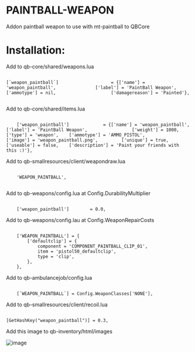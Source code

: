 # PAINTBALL-WEAPON
Addon paintball weapon to use with mt-paintball to QBCore

# Installation:
Add to qb-core/shared/weapons.lua

```

[`weapon_paintball`]					= {['name'] = 'weapon_paintball',				['label'] = 'PaintBall Weapon',						['ammotype'] = nil,						['damagereason'] = 'Painted'},
  
```

Add to qb-core/shared/items.lua

```

	['weapon_paintball'] 			 = {['name'] = 'weapon_paintball', 		 	  	['label'] = 'PaintBall Weapon', 			    ['weight'] = 1000, 		['type'] = 'weapon', 	['ammotype'] = 'AMMO_PISTOL',			['image'] = 'weapon_paintball.png', 		['unique'] = true, 		['useable'] = false, 	['description'] = 'Paint your friends with this :)'},

```

Add to qb-smallresources/client/weapondraw.lua

```

	'WEAPON_PAINTBALL',
  
```

Add to qb-weapons/config.lua at Config.DurabilityMultiplier

```

    ['weapon_paintball'] 		= 0.0,

```

Add to qb-weapons/config.lau at Config.WeaponRepairCosts

```

    ['WEAPON_PAINTBALL'] = {
        ['defaultclip'] = {
            component = 'COMPONENT_PAINTBALL_CLIP_01',
            item = 'pistol50_defaultclip',
            type = 'clip',
        },
    },

```

Add to qb-ambulancejob/config.lua

```

    [`WEAPON_PAINTBALL`] = Config.WeaponClasses['NONE'],

```

Add to qb-smallresources/client/recoil.lua

```

[GetHashKey("weapon_paintball")] = 0.3,

```

Add this image to qb-inventory/html/images

![image](https://user-images.githubusercontent.com/89866234/176016222-beeefeee-0973-47b2-b7ee-dc15a0ef5273.png)

